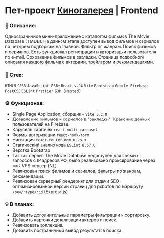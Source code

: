# Пет-проект [Киногалерея](https://moviegallery.tw1.ru/) | Frontend

### 📜 Описание:
Одностраничное мини-приложение с каталогом фильмов The Movie Database (TMDB). На данном этапе доступен вывод фильмов и сериалов по четырем подборкам на главной. Фильтр по жанрам. Поиск фильмов и сериалов. Есть функционал регистрации и авторизации пользователя по e-mail. Сохранение фильмов в закладки. Страница подробного описания каждого фильма с актерами, трейлером и рекомендациями.<br>

### 🥞 Стек:

`HTML5` `CSS3` `JavaScript ES6+` `React v.18` `Vite` `Bootstrap` `Google Firebase` `PostCSS` `ESLint` `Prettier` `БЭМ (Nested)` 

### ⚙️ Функционал:
* Single Page Application, сборщик - `Vite 5.2.0`
* Добавление фильмов и сериалов в "закладки". Хранение данных пользователей на Firebase.
* Карусель карточек `react-multi-carousel`
* Формы авторизации `react-hook-form`
* Навигация `react-router-dom 6.23.0`
* Статический анализ кода `ESLint 8.57.0`
* Верстка Bootstrap
* Так как сервис The Movie Database недоступен для прямых запросов с IP адресов РФ, было реализовано проксирование через мой VPS сервер (NL). 
* Реализован поиск фильмов и сериалов, фильтры по жанрам, рекомендации.
* Реализован серверный рендеринг для отдачи SEO-оптимизированной версии страниц для роботов по маршруту `/seo/:type/:id` (Express.js)

### 💡 В планах:
* Добавить дополнительные параметры фильтрации и сортировку.
* Добавить карточки детализации актеров и поиск.
* Реализовать коллекции.
* Добавить постраничный вывод результатов поиска.